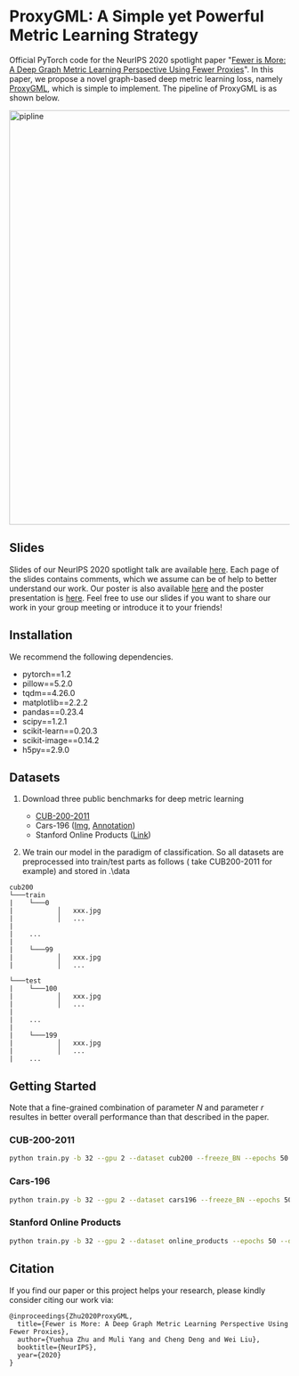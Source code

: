 # ProxyGML: A Simple yet Powerful Metric Learning Strategy
Official PyTorch code for the NeurIPS 2020 spotlight paper "[Fewer is More: A Deep Graph Metric Learning Perspective Using Fewer Proxies](https://proceedings.neurips.cc/paper/2020/hash/ce016f59ecc2366a43e1c96a4774d167-Abstract.html)". In this paper, we propose a novel graph-based deep metric learning loss, namely [ProxyGML](https://github.com/YuehuaZhu/ProxyGML/blob/main/loss/ProxyGML.py), which is simple to implement. The pipeline of ProxyGML is as shown below.

<img src="https://github.com/YuehuaZhu/ProxyGML/blob/main/net/pipline.png" width="745" alt="pipline"/> 

## Slides

Slides of our NeurIPS 2020 spotlight talk are available [here](https://github.com/YuehuaZhu/ProxyGML/blob/main/SpotlightPPT.pptx). Each page of the slides contains comments, which we assume can be of help to better understand our work. Our poster is also available [here](https://github.com/YuehuaZhu/ProxyGML/blob/main/poster.pdf) and the poster presentation is [here](https://nips.cc/virtual/2020/protected/poster_ce016f59ecc2366a43e1c96a4774d167.html). Feel free to use our slides if you want to share our work in your group meeting or introduce it to your friends!

## Installation
We recommend the following dependencies.

- pytorch==1.2
- pillow==5.2.0
- tqdm==4.26.0
- matplotlib==2.2.2
- pandas==0.23.4
- scipy==1.2.1
- scikit-learn==0.20.3
- scikit-image==0.14.2
- h5py==2.9.0

## Datasets

1. Download three public benchmarks for deep metric learning 
   - [CUB-200-2011](http://www.vision.caltech.edu/visipedia-data/CUB-200-2011/CUB_200_2011.tgz)
   - Cars-196 ([Img](http://imagenet.stanford.edu/internal/car196/car_ims.tgz), [Annotation](http://imagenet.stanford.edu/internal/car196/cars_annos.mat))
   - Stanford Online Products ([Link](https://cvgl.stanford.edu/projects/lifted_struct/))
   
2. We train our model in the paradigm of classification. So all datasets are preprocessed into train/test parts as follows ( take CUB200-2011 for example)  and stored in .\data

```
cub200                                         
└───train
|    └───0
|           │   xxx.jpg
|           │   ...
|
|    ...
|
|    └───99
|           │   xxx.jpg
|           │   ...

└───test
|    └───100
|           │   xxx.jpg
|           │   ...
|
|    ...
|
|    └───199
|           │   xxx.jpg
|           │   ...
|    ...
```

## Getting Started

Note that a fine-grained combination of parameter $N$ and parameter $r$ resultes in better overall performance than that described in the paper.

### CUB-200-2011
```bash
python train.py -b 32 --gpu 2 --dataset cub200 --freeze_BN --epochs 50 --dim 512 --r 0.05 -C 100 --N 12 --weight_lambda 0.3 --centerlr 0.03 --rate 0.1 --new_epoch_to_decay 20 40
```

### Cars-196
```bash
python train.py -b 32 --gpu 2 --dataset cars196 --freeze_BN --epochs 50 --dim 512 --r 0.05 -C 98 --N 12 --weight_lambda 0.3 --centerlr 0.03 --rate 0.1 --new_epoch_to_decay 20 40
```

### Stanford Online Products
```bash
python train.py -b 32 --gpu 2 --dataset online_products --epochs 50 --dim 512 --r 0.05 -C 11318 --N 1 --weight_lambda 0.0 --centerlr 0.3 --rate 0.1 --new_epoch_to_decay 20 40
```

## Citation

If you find our paper or this project helps your research, please kindly consider citing our work via:
```
@inproceedings{Zhu2020ProxyGML,
  title={Fewer is More: A Deep Graph Metric Learning Perspective Using Fewer Proxies},
  author={Yuehua Zhu and Muli Yang and Cheng Deng and Wei Liu},
  booktitle={NeurIPS},
  year={2020}
}
```
